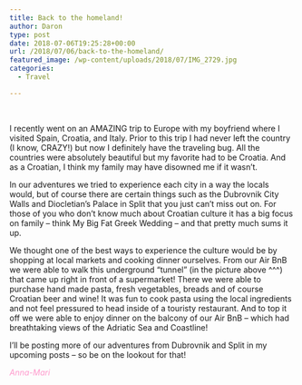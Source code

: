 ```yaml
---
title: Back to the homeland!
author: Daron
type: post
date: 2018-07-06T19:25:28+00:00
url: /2018/07/06/back-to-the-homeland/
featured_image: /wp-content/uploads/2018/07/IMG_2729.jpg
categories:
  - Travel

---
```

&nbsp;

I recently went on an AMAZING trip to Europe with my boyfriend where I visited Spain, Croatia, and Italy. Prior to this trip I had never left the country (I know, CRAZY!) but now I definitely have the traveling bug. All the countries were absolutely beautiful but my favorite had to be Croatia. And as a Croatian, I think my family may have disowned me if it wasn&#8217;t.

In our adventures we tried to experience each city in a way the locals would, but of course there are certain things such as the Dubrovnik City Walls and Diocletian&#8217;s Palace in Split that you just can&#8217;t miss out on. For those of you who don&#8217;t know much about Croatian culture it has a big focus on family &#8211; think My Big Fat Greek Wedding &#8211; and that pretty much sums it up.

We thought one of the best ways to experience the culture would be by shopping at local markets and cooking dinner ourselves. From our Air BnB we were able to walk this underground &#8220;tunnel&#8221; (in the picture above ^^^) that came up right in front of a supermarket! There we were able to pur<span style="font-family: -apple-system, BlinkMacSystemFont, 'Segoe UI', Roboto, Oxygen-Sans, Ubuntu, Cantarell, 'Helvetica Neue', sans-serif;">chase hand mad</span><span style="font-family: -apple-system, BlinkMacSystemFont, 'Segoe UI', Roboto, Oxygen-Sans, Ubuntu, Cantarell, 'Helvetica Neue', sans-serif;">e pasta, fresh vegetables, breads and of course Croatian beer and wine! It was fun to cook pasta using the local ingredients and not feel pressured to head inside of a touristy restaurant. And to top it off we were able to enjoy dinner on the balcony of our Air BnB &#8211; which had breathtaking view</span>s of the Adriatic Sea and Coastline!

I&#8217;ll be posting more of our adventures from Dubrovnik and Split in my upcoming posts &#8211; so be on the lookout for that!

_<span style="color: #ff99cc;">Anna-Mari </span>_